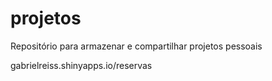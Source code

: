 # projetos
Repositório para armazenar e compartilhar projetos pessoais
<link>
gabrielreiss.shinyapps.io/reservas
</link>
